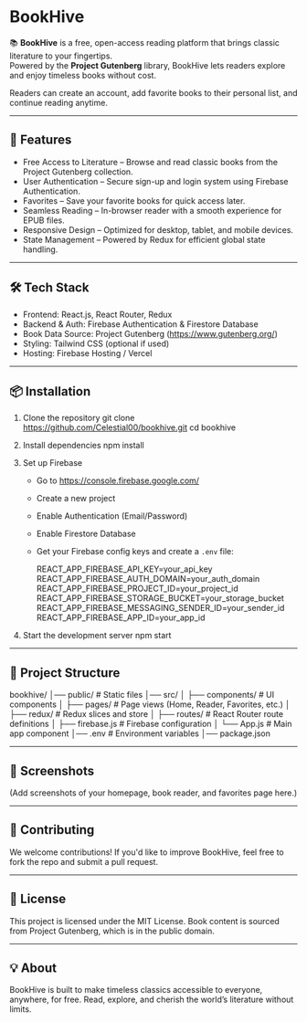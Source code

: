 # BookHive

<!--
GitHub Topics:
bookhive, project-gutenberg, free-books, literature, ebook-reader, reactjs, firebase, redux, react-router, gutenberg-api, reading-app, open-source
-->

📚 **BookHive** is a free, open-access reading platform that brings classic literature to your fingertips.  
Powered by the **Project Gutenberg** library, BookHive lets readers explore and enjoy timeless books without cost.  

Readers can create an account, add favorite books to their personal list, and continue reading anytime.

------------------------------------------------------------
🚀 Features
------------------------------------------------------------
- Free Access to Literature – Browse and read classic books from the Project Gutenberg collection.
- User Authentication – Secure sign-up and login system using Firebase Authentication.
- Favorites – Save your favorite books for quick access later.
- Seamless Reading – In-browser reader with a smooth experience for EPUB files.
- Responsive Design – Optimized for desktop, tablet, and mobile devices.
- State Management – Powered by Redux for efficient global state handling.

------------------------------------------------------------
🛠️ Tech Stack
------------------------------------------------------------
- Frontend: React.js, React Router, Redux
- Backend & Auth: Firebase Authentication & Firestore Database
- Book Data Source: Project Gutenberg (https://www.gutenberg.org/)
- Styling: Tailwind CSS (optional if used)
- Hosting: Firebase Hosting / Vercel

------------------------------------------------------------
📦 Installation
------------------------------------------------------------
1. Clone the repository
   git clone https://github.com/Celestial00/bookhive.git
   cd bookhive

2. Install dependencies
   npm install

3. Set up Firebase
   - Go to https://console.firebase.google.com/
   - Create a new project
   - Enable Authentication (Email/Password)
   - Enable Firestore Database
   - Get your Firebase config keys and create a `.env` file:

     REACT_APP_FIREBASE_API_KEY=your_api_key
     REACT_APP_FIREBASE_AUTH_DOMAIN=your_auth_domain
     REACT_APP_FIREBASE_PROJECT_ID=your_project_id
     REACT_APP_FIREBASE_STORAGE_BUCKET=your_storage_bucket
     REACT_APP_FIREBASE_MESSAGING_SENDER_ID=your_sender_id
     REACT_APP_FIREBASE_APP_ID=your_app_id

4. Start the development server
   npm start

------------------------------------------------------------
📂 Project Structure
------------------------------------------------------------
bookhive/
│── public/           # Static files
│── src/
│   ├── components/   # UI components
│   ├── pages/        # Page views (Home, Reader, Favorites, etc.)
│   ├── redux/        # Redux slices and store
│   ├── routes/       # React Router route definitions
│   ├── firebase.js   # Firebase configuration
│   └── App.js        # Main app component
│── .env              # Environment variables
│── package.json

------------------------------------------------------------
📸 Screenshots
------------------------------------------------------------
(Add screenshots of your homepage, book reader, and favorites page here.)

------------------------------------------------------------
🌟 Contributing
------------------------------------------------------------
We welcome contributions!
If you'd like to improve BookHive, feel free to fork the repo and submit a pull request.

------------------------------------------------------------
📜 License
------------------------------------------------------------
This project is licensed under the MIT License.
Book content is sourced from Project Gutenberg, which is in the public domain.

------------------------------------------------------------
💡 About
------------------------------------------------------------
BookHive is built to make timeless classics accessible to everyone, anywhere, for free.
Read, explore, and cherish the world’s literature without limits.
